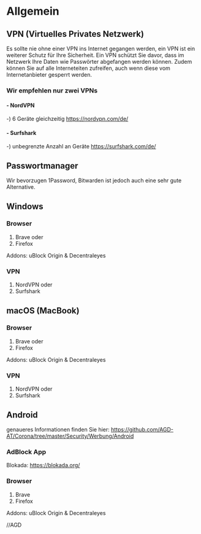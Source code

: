# Allgemein

## VPN (Virtuelles Privates Netzwerk)
Es sollte nie ohne einer VPN ins Internet gegangen werden, ein VPN ist ein weiterer Schutz für Ihre Sicherheit.
Ein VPN schützt Sie davor, dass im Netzwerk Ihre Daten wie Passwörter abgefangen werden können. Zudem können Sie auf alle Interneteiten zufreifen, auch wenn diese vom Internetanbieter gesperrt werden.

### Wir empfehlen nur zwei VPNs

#### - NordVPN
-) 6 Geräte gleichzeitig
https://nordvpn.com/de/

#### - Surfshark
-) unbegrenzte Anzahl an Geräte
https://surfshark.com/de/

## Passwortmanager
Wir bevorzugen 1Password, Bitwarden ist jedoch auch eine sehr gute Alternative.

## Windows
### Browser
1. Brave
oder
2. Firefox

Addons: uBlock Origin & Decentraleyes

### VPN
1. NordVPN
oder
2. Surfshark

## macOS (MacBook)
### Browser
1. Brave
oder
2. Firefox

Addons: uBlock Origin & Decentraleyes

### VPN
1. NordVPN
oder
2. Surfshark

## Android
genaueres Informationen finden Sie hier:  https://github.com/AGD-AT/Corona/tree/master/Security/Werbung/Android

### AdBlock App
Blokada: https://blokada.org/

### Browser
1. Brave
2. Firefox

Addons: uBlock Origin & Decentraleyes


//AGD
